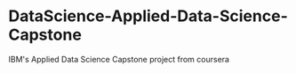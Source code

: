 # DataScience-Applied-Data-Science-Capstone
IBM's Applied Data Science Capstone project from coursera
